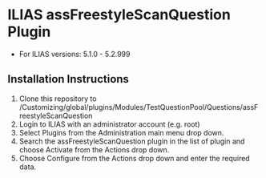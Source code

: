 # ILIAS assFreestyleScanQuestion Plugin
* For ILIAS versions: 5.1.0 - 5.2.999

## Installation Instructions
1. Clone this repository to /Customizing/global/plugins/Modules/TestQuestionPool/Questions/assFreestyleScanQuestion
2. Login to ILIAS with an administrator account (e.g. root)
3. Select Plugins from the Administration main menu drop down.
4. Search the assFreestyleScanQuestion plugin in the list of plugin and choose Activate from the Actions drop down.
5. Choose Configure from the Actions drop down and enter the required data.